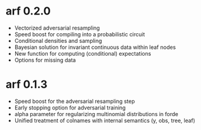 
# arf 0.2.0
* Vectorized adversarial resampling
* Speed boost for compiling into a probabilistic circuit
* Conditional densities and sampling
* Bayesian solution for invariant continuous data within leaf nodes
* New function for computing (conditional) expectations
* Options for missing data

# arf 0.1.3
* Speed boost for the adversarial resampling step 
* Early stopping option for adversarial training
* alpha parameter for regularizing multinomial distributions in forde
* Unified treatment of colnames with internal semantics (y, obs, tree, leaf)